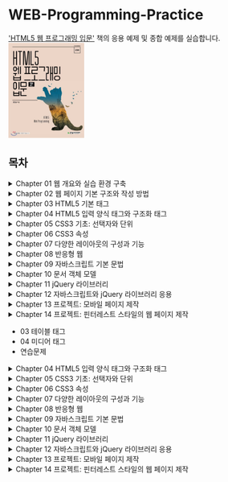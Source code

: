 # WEB-Programming-Practice
['HTML5 웹 프로그래밍 입문'](http://www.yes24.com/Product/Goods/76897377) 책의 응용 예제 및 종합 예제를 실습합니다.<br>
<img src="cover.jpeg" width="30%" height="30%">

## 목차
<details>
<summary>Chapter 01 웹 개요와 실습 환경 구축</summary>
<div markdown="1">
* 01 인터넷과 웹 시작
 * 02 웹 브라우저 전쟁과 웹 표준
 * 03 웹 동작
 * 04 웹 표준 기술과 HTML5 주요 기능
	 * 4.1 웹 표준 기술  
	 * 4.2 HTML5 주요 기능
 * 05 HTML5를 공부하면 좋은 이유  
 * 06 실습 환경 구축  
 * 연습문제  
</div>
</details>
 
<details>
<summary>Chapter 02 웹 페이지 기본 구조와 작성 방법</summary>
<div markdown="1">
 * 01 HTML5 기본 용어  
	* 1.1 태그와 요소  
	* 1.2 속성  
	* 1.3 주석  
 * 02 HTML5 페이지 구조와 작성법  
	* 2.1 HTML5 페이지의 구조  
	* 2.2 HTML5 페이지의 작성과 실행  
	* 2.3 스타일시트 작성과 실행  
	* 2.4 자바스크립트 작성과 실행  
 * 03 오류와 검증  
 * 연습문제  
</div>
</details>

<details>
<summary>Chapter 03 HTML5 기본 태그</summary>
<div markdown="1">  
 * 01 글자 태그  
	 * 1.1 제목과 본문 글자 태그  
	 * 1.2 앵커 태그  
	 * 1.3 글자 모양 태그  
 * 02 목록 태그  
 * 03 테이블 태그
 * 04 미디어 태그
 * 연습문제
</div>
</details>

<details>
<summary>Chapter 04 HTML5 입력 양식 태그와 구조화 태그</summary>
<div markdown="1">
	* 01 입력 양식 태그  
	* 1.1 입력 양식 개요
	 * 1.2 입력 양식 종류
 * 02 HTML5 문서 구조화  
	 * 2.1 공간 분할 태그  
	 * 2.2 시맨틱 태그  
* 연습문제  
* 종합 예제 1 블로그 레이아웃 구성  
</div>
</details>

<details>
<summary>Chapter 05 CSS3 기초: 선택자와 단위</summary>
<div markdown="1">  
* 01 선택자의 용도와 사용법  
* 02 기본 선택자  
* 03 속성 선택자  
* 04 후손 선택자와 자손 선택자  
	* 4.1 후손 선택자  
	* 4.2 자손 선택자  
 *05 반응·상태·구조 선택자  
	 * 5.1 반응 선택자  
	* 5.2 상태 선택자  
	 *5.3 구조 선택자  
 *06 CSS3 단위  
	 *6.1 키워드 단위  
	 *6.2 크기 단위  
	 *6.3 색상 단위  
	 *6.4 URL 단위  
 *연습문제  
</div>
</details>

<details>
<summary>Chapter 06 CSS3 속성</summary>
<div markdown="1"> 
* 01 박스 속성  
	 * 1.1 박스 크기와 여백  
	 * 1.2 박스 테두리  
 * 02 가시 속성  
 * 03 배경 속성  
	 * 3.1 배경 이미지 삽입과 크기 지정  
	 * 3.2 배경 이미지 반복과 부착 형태, 위치  
 * 04 글자 속성  
	 * 4.1 글자 크기와 글꼴  
	 * 4.2 글자의 스타일과 두께  
	 * 4.3 글자 정렬  
	 * 4.4 링크 글자의 밑줄  
 * 05 위치 속성  
	 * 5.1 요소의 고정 위치와 상대 위치 지정  
	 * 5.2 위치 속성 공식  
	 * 5.3 내용이 요소 크기를 벗어날 때 처리  
* 06 유동 속성  
 * 07 그림자와 그레이디언트 속성  
	 * 7.1 그림자 속성  
	 * 7.2 그레이디언트 속성  
 * 연습문제  
</div>
</details>

<details>
<summary>Chapter 07 다양한 레이아웃의 구성과 기능</summary>
<div markdown="1">  
* 01 수평, 중앙, One True 정렬 레이아웃  
	 * 1.1 수평 정렬 레이아웃  
	 * 1.2 중앙 정렬 레이아웃  
	 * 1.3 One True 레이아웃  
 * 02 요소 배치  
	 * 2.1 절대 위치를 사용한 요소 배치  
	 * 2.2 요소를 중앙에 배치  
	 * 2.3 요소를 고정 위치에 배치  
 * 03 글자 생략  
 * 연습문제  
</div>
</details>
  
<details>
<summary>Chapter 08 반응형 웹</summary>
<div markdown="1">  
* 01 반응형 웹 소개  
* 02 반응형 웹을 위한 설정  
	* 2.1 뷰포트 설정  
	 * 2.2 미디어 쿼리 설정  
 * 03 반응형 웹 패턴  
 * 연습문제  
 * 종합 예제 2 블로그에 스타일시트 적용  
</div>
</details>

<details>
<summary>Chapter 09 자바스크립트 기본 문법</summary>
<div markdown="1">  
* 01 자바스크립트 기본 용어와 출력 방법  
	 * 1.1 자바스크립트 기본 용어  
	 * 1.2 자바스크립트 출력  
 * 02 자료형과 변수  
	 * 2.1 자료형  
	 * 2.2 변수  
 * 03 조건문과 반복문  
	* 3.1 조건문  
	 * 3.2 반복문  
* 04 함수  
	* 4.1 선언과 호출, 실행 우선순위  
	 * 4.2 매개변수와 반환 값  
	 * 4.3 콜백 함수  
 * 05 객체  
	 * 5.1 객체 개요  
	 * 5.2 속성과 메서드  
 * 연습문제  
</div>
</details>

<details>
<summary>Chapter 10 문서 객체 모델</summary>
<div markdown="1">  
* 01 문서 객체 모델의 기본 용어와 개념  
	* 1.1 문서 객체 모델 기본 용어  
	 * 1.2 웹 페이지 실행 순서   
 * 02 문서 객체 선택  
* 03 문서 객체 조작  
	* 3.1 글자 조작  
	* 3.2 스타일 조작  
	* 3.3 속성 조작  
* 04 이벤트  
	* 4.1 이벤트 연결  
	* 4.2 이벤트 사용  
* 연습문제  
</div>
</details>  

<details>
<summary>Chapter 11 jQuery 라이브러리</summary>
<div markdown="1">  
* 01 jQuery 라이브러리 설정  
* 02 문서 객체 선택  
* 03 문서 객체 조작  
	* 3.1 속성 조작  
	* 3.2 스타일 조작  
	* 3.3 글자 조작  
	* 3.4 클래스 조작  
* 04 이벤트  
	* 4.1 이벤트 연결  
	* 4.2 이벤트 사용  
* 05 시각 효과  
* 연습문제  
</div>
</details>  

<details>
<summary>Chapter 12 자바스크립트와 jQuery 라이브러리 응용</summary>
<div markdown="1">  
* 01 입력 양식 포커스  
* 02 프레임 애니메이션  
* 03 문서 객체 생성과 추가  
* 04 무한 스크롤  
* 05 플러그인 사용  
* 06 갤러리  
* 연습문제  
* 종합 예제 3 블로그에 자바스크립트 적용    
</div>
</details>  

<details>
<summary>Chapter 13 프로젝트: 모바일 페이지 제작</summary>
<div markdown="1">  
* 01 미리 알아볼 내용  
	 * 1.1 동위 선택자  
	* 1.2 동위 선택자를 활용한 풀다운 메뉴  
* 02 프로젝트 소개  
* 03 레이아웃 구성  
* 04 스타일시트 적용  
	* 4.1 초기화  
	* 4.2 공통 구성  
	* 4.3 헤더 구성  
	* 4.4 본문과 푸터 구성  
</div>
</details>

<details>
<summary>Chapter 14 프로젝트: 핀터레스트 스타일의 웹 페이지 제작</summary>
<div markdown="1">  
* 01 프로젝트 소개  
* 02 레이아웃 구성  
* 03 스타일시트 적용  
	* 3.1 초기화  
	* 3.2 헤더 구성  
	* 3.3 풀다운 메뉴 구성  
	* 3.4 내비게이션 구성  
	* 3.5 웹 페이지 구성  
	* 3.6 라이트박스 구성  
* 04 자바스크립트 적용  
	* 4.1 풀다운 메뉴 구성  
	* 4.2 페이지 구성  
	* 4.3 라이트박스 구성
</div>
</details>



 - 03 테이블 태그
 - 04 미디어 태그
 - 연습문제
</div>
</details>

<details>
<summary>Chapter 04 HTML5 입력 양식 태그와 구조화 태그</summary>
<div markdown="1">
	- 01 입력 양식 태그  
	- 1.1 입력 양식 개요
	 - 1.2 입력 양식 종류
 - 02 HTML5 문서 구조화  
	 - 2.1 공간 분할 태그  
	 - 2.2 시맨틱 태그  
- 연습문제  
- 종합 예제 1 블로그 레이아웃 구성  
</div>
</details>

<details>
<summary>Chapter 05 CSS3 기초: 선택자와 단위</summary>
<div markdown="1">  
- 01 선택자의 용도와 사용법  
- 02 기본 선택자  
- 03 속성 선택자  
- 04 후손 선택자와 자손 선택자  
	- 4.1 후손 선택자  
	- 4.2 자손 선택자  
 -05 반응·상태·구조 선택자  
	 - 5.1 반응 선택자  
	- 5.2 상태 선택자  
	 -5.3 구조 선택자  
 -06 CSS3 단위  
	 -6.1 키워드 단위  
	 -6.2 크기 단위  
	 -6.3 색상 단위  
	 -6.4 URL 단위  
 -연습문제  
</div>
</details>

<details>
<summary>Chapter 06 CSS3 속성</summary>
<div markdown="1"> 
- 01 박스 속성  
	 - 1.1 박스 크기와 여백  
	 - 1.2 박스 테두리  
 - 02 가시 속성  
 - 03 배경 속성  
	 - 3.1 배경 이미지 삽입과 크기 지정  
	 - 3.2 배경 이미지 반복과 부착 형태, 위치  
 - 04 글자 속성  
	 - 4.1 글자 크기와 글꼴  
	 - 4.2 글자의 스타일과 두께  
	 - 4.3 글자 정렬  
	 - 4.4 링크 글자의 밑줄  
 - 05 위치 속성  
	 - 5.1 요소의 고정 위치와 상대 위치 지정  
	 - 5.2 위치 속성 공식  
	 - 5.3 내용이 요소 크기를 벗어날 때 처리  
- 06 유동 속성  
 - 07 그림자와 그레이디언트 속성  
	 - 7.1 그림자 속성  
	 - 7.2 그레이디언트 속성  
 - 연습문제  
</div>
</details>

<details>
<summary>Chapter 07 다양한 레이아웃의 구성과 기능</summary>
<div markdown="1">  
- 01 수평, 중앙, One True 정렬 레이아웃  
	 - 1.1 수평 정렬 레이아웃  
	 - 1.2 중앙 정렬 레이아웃  
	 - 1.3 One True 레이아웃  
 - 02 요소 배치  
	 - 2.1 절대 위치를 사용한 요소 배치  
	 - 2.2 요소를 중앙에 배치  
	 - 2.3 요소를 고정 위치에 배치  
 - 03 글자 생략  
 - 연습문제  
</div>
</details>
  
<details>
<summary>Chapter 08 반응형 웹</summary>
<div markdown="1">  
- 01 반응형 웹 소개  
- 02 반응형 웹을 위한 설정  
	- 2.1 뷰포트 설정  
	 - 2.2 미디어 쿼리 설정  
 - 03 반응형 웹 패턴  
 - 연습문제  
 - 종합 예제 2 블로그에 스타일시트 적용  
</div>
</details>

<details>
<summary>Chapter 09 자바스크립트 기본 문법</summary>
<div markdown="1">  
- 01 자바스크립트 기본 용어와 출력 방법  
	 - 1.1 자바스크립트 기본 용어  
	 - 1.2 자바스크립트 출력  
 - 02 자료형과 변수  
	 - 2.1 자료형  
	 - 2.2 변수  
 - 03 조건문과 반복문  
	- 3.1 조건문  
	 - 3.2 반복문  
- 04 함수  
	- 4.1 선언과 호출, 실행 우선순위  
	 - 4.2 매개변수와 반환 값  
	 - 4.3 콜백 함수  
 - 05 객체  
	 - 5.1 객체 개요  
	 - 5.2 속성과 메서드  
 - 연습문제  
</div>
</details>

<details>
<summary>Chapter 10 문서 객체 모델</summary>
<div markdown="1">  
- 01 문서 객체 모델의 기본 용어와 개념  
	- 1.1 문서 객체 모델 기본 용어  
	 - 1.2 웹 페이지 실행 순서   
 - 02 문서 객체 선택  
- 03 문서 객체 조작  
	- 3.1 글자 조작  
	- 3.2 스타일 조작  
	- 3.3 속성 조작  
- 04 이벤트  
	- 4.1 이벤트 연결  
	- 4.2 이벤트 사용  
- 연습문제  
</div>
</details>  

<details>
<summary>Chapter 11 jQuery 라이브러리</summary>
<div markdown="1">  
- 01 jQuery 라이브러리 설정  
- 02 문서 객체 선택  
- 03 문서 객체 조작  
	- 3.1 속성 조작  
	- 3.2 스타일 조작  
	- 3.3 글자 조작  
	- 3.4 클래스 조작  
- 04 이벤트  
	- 4.1 이벤트 연결  
	- 4.2 이벤트 사용  
- 05 시각 효과  
- 연습문제  
</div>
</details>  

<details>
<summary>Chapter 12 자바스크립트와 jQuery 라이브러리 응용</summary>
<div markdown="1">  
- 01 입력 양식 포커스  
- 02 프레임 애니메이션  
- 03 문서 객체 생성과 추가  
- 04 무한 스크롤  
- 05 플러그인 사용  
- 06 갤러리  
- 연습문제  
- 종합 예제 3 블로그에 자바스크립트 적용    
</div>
</details>  

<details>
<summary>Chapter 13 프로젝트: 모바일 페이지 제작</summary>
<div markdown="1">  
- 01 미리 알아볼 내용  
	 - 1.1 동위 선택자  
	- 1.2 동위 선택자를 활용한 풀다운 메뉴  
- 02 프로젝트 소개  
- 03 레이아웃 구성  
- 04 스타일시트 적용  
	- 4.1 초기화  
	- 4.2 공통 구성  
	- 4.3 헤더 구성  
	- 4.4 본문과 푸터 구성  
</div>
</details>

<details>
<summary>Chapter 14 프로젝트: 핀터레스트 스타일의 웹 페이지 제작</summary>
<div markdown="1">  
- 01 프로젝트 소개  
- 02 레이아웃 구성  
- 03 스타일시트 적용  
	- 3.1 초기화  
	- 3.2 헤더 구성  
	- 3.3 풀다운 메뉴 구성  
	- 3.4 내비게이션 구성  
	- 3.5 웹 페이지 구성  
	- 3.6 라이트박스 구성  
- 04 자바스크립트 적용  
	- 4.1 풀다운 메뉴 구성  
	- 4.2 페이지 구성  
	- 4.3 라이트박스 구성
</div>
</details>
